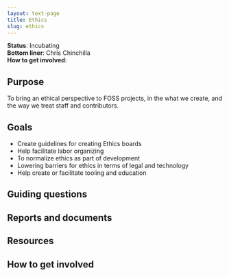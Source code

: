 ```yaml
---
layout: text-page
title: Ethics
slug: ethics
---
```


**Status**: Incubating<br />
**Bottom liner**: Chris Chinchilla<br />
**How to get involved**: 

## Purpose

To bring an ethical perspective to FOSS projects, in the what we create, and the way we treat staff and contributors.

## Goals

- Create guidelines for creating Ethics boards
- Help facilitate labor organizing
- To normalize ethics as part of development
- Lowering barriers for ethics in terms of legal and technology
- Help create or facilitate tooling and education

## Guiding questions

## Reports and documents

## Resources

## How to get involved
